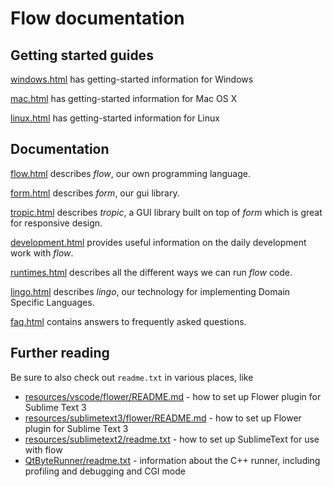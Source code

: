 # Flow documentation

## Getting started guides

[windows.html](windows.html) has getting-started information for Windows

[mac.html](mac.html) has getting-started information for Mac OS X

[linux.html](linux.html) has getting-started information for Linux

## Documentation

[flow.html](flow.html) describes *flow*, our own programming language.

[form.html](form.html) describes *form*, our gui library.

[tropic.html](tropic.html) describes *tropic*, a GUI library built on top of *form* which is great for responsive design.

[development.html](development.html) provides useful information on the daily development work with *flow*.

[runtimes.html](runtimes.html) describes all the different ways we can run *flow* code.

[lingo.html](lingo.html) describes *lingo*, our technology for implementing Domain Specific Languages.

[faq.html](faq.html) contains answers to frequently asked questions.


## Further reading

Be sure to also check out `readme.txt` in various places, like

* [resources/vscode/flower/README.md](../resources/sublimetext3/flower/README.md) - how to set up Flower plugin for Sublime Text 3
* [resources/sublimetext3/flower/README.md](../resources/sublimetext3/flower/README.md) - how to set up Flower plugin for Sublime Text 3
* [resources/sublimetext2/readme.txt](../resources/sublimetext2/readme.txt) - how to set up SublimeText for use with flow
* [QtByteRunner/readme.txt](../QtByteRunner/readme.txt) - information about the C++ runner, including profiling and debugging and CGI mode
